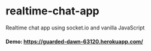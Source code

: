 # realtime-chat-app
Realtime chat app using socket.io and vanilla JavaScript

#### Demo: https://guarded-dawn-63120.herokuapp.com/
